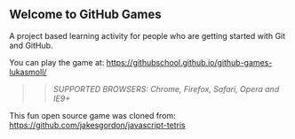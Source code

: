 ## Welcome to GitHub Games

A project based learning activity for people who are getting started with Git and GitHub.

You can play the game at: https://githubschool.github.io/github-games-lukasmoll/

>> _*SUPPORTED BROWSERS*: Chrome, Firefox, Safari, Opera and IE9+_

This fun open source game was cloned from: https://github.com/jakesgordon/javascript-tetris

